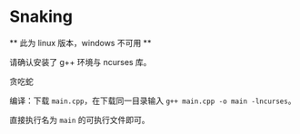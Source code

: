 # Snaking

** 此为 linux 版本，windows 不可用 **

请确认安装了 g++ 环境与 ncurses 库。

贪吃蛇

编译：下载 `main.cpp`，在下载同一目录输入 `g++ main.cpp -o main -lncurses`。

直接执行名为 `main` 的可执行文件即可。
